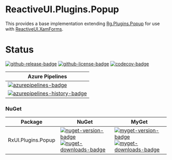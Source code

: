 # ReactiveUI.Plugins.Popup
This provides a base implementation extending [Rg.Plugins.Popup](https://www.nuget.org/packages/Rg.Plugins.Popup/) for use with [ReactiveUI.XamForms](https://www.nuget.org/packages/ReactiveUI.XamForms/).

# Status
<!-- badges -->
[![github-release-badge]][github-release]
[![github-license-badge]][github-license]
[![codecov-badge]][codecov]
<!-- badges -->


<!-- history badges -->
| Azure Pipelines |
| --------------- |
| [![azurepipelines-badge]][azurepipelines] |
| [![azurepipelines-history-badge]][azurepipelines-history] |
<!-- history badges -->

### NuGet

<!-- nuget packages -->
| Package | NuGet | MyGet |
| ------- | ----- | ----- |
| RxUI.Plugins.Popup | [![nuget-version-badge]![nuget-downloads-badge]][nuget] | [![myget-version-badge]![myget-downloads-badge]][myget] |
<!-- nuget packages -->

<!-- generated references -->
[github-release]: https://github.com/RLittlesII/ReactiveUI.Plugins.Popup/releases/latest
[github-release-badge]: https://img.shields.io/github/release/RLittlesII/ReactiveUI.Plugins.Popup.svg?logo=github&style=flat "Latest Release"
[github-license]: https://github.com/RLittlesII/ReactiveUI.Plugins.Popup/blob/master/LICENSE
[github-license-badge]: https://img.shields.io/github/license/RLittlesII/ReactiveUI.Plugins.Popup.svg?style=flat "License"
[codecov]: https://codecov.io/gh/RLittlesII/ReactiveUI.Plugins.Popup
[codecov-badge]: https://img.shields.io/codecov/c/github/RLittlesII/ReactiveUI.Plugins.Popup.svg?color=E03997&label=codecov&logo=codecov&logoColor=E03997&style=flat "Code Coverage"

[azurepipelines]: https://dev.azure.com/rlittlesii/github/_apis/build/status/ReactiveUI.Plugins.Popup?branchName=master
[azurepipelines-badge]: https://img.shields.io/azure-devops/build/rlittlesii/github/10.svg?color=98C6FF&label=azure%20pipelines&logo=azuredevops&logoColor=98C6FF&style=flat "Azure Pipelines Status"
[azurepipelines-history]: https://dev.azure.com/rlittlesii/github/_build/latest?definitionId=10&branchName=master
[azurepipelines-history-badge]: https://buildstats.info/azurepipelines/chart/rlittlesii/github/10?includeBuildsFromPullRequest=false "Azure Pipelines History"

[nuget]: https://www.nuget.org/packages/RxUI.Plugins.Popup/
[nuget-version-badge]: https://img.shields.io/nuget/v/RxUI.Plugins.Popup.svg?color=004880&logo=nuget&style=flat-square "NuGet Version"
[nuget-downloads-badge]: https://img.shields.io/nuget/dt/RxUI.Plugins.Popup.svg?color=004880&logo=nuget&style=flat-square "NuGet Downloads"
[myget]: https://www.myget.org/feed/rlittlesii/package/nuget/RxUI.Plugins.Popup
[myget-version-badge]: https://img.shields.io/myget/rlittlesii/vpre/RxUI.Plugins.Popup.svg?label=myget&color=004880&logo=nuget&style=flat-square "MyGet Pre-Release Version"
[myget-downloads-badge]: https://img.shields.io/myget/rlittlesii/dt/RxUI.Plugins.Popup.svg?color=004880&logo=nuget&style=flat-square "MyGet Downloads"
<!-- generated references -->
